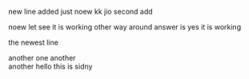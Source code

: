 new line added just noew
kk
jio
second add

noew let see it is working other way around
answer is yes it is working

the newest line

another one
another  
another 
hello this is sidny
